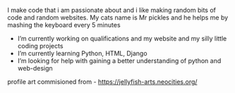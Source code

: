 I make code that i am passionate about and i like making random bits of code and random websites.
My cats name is Mr pickles and he helps me by mashing the keyboard every 5 minutes
- I’m currently working on qualifications and my website and my silly little coding projects
- I’m currently learning Python, HTML, Django
- I’m looking for help with gaining a better understanding of python and web-design


profile art commisioned from - https://jellyfish-arts.neocities.org/
